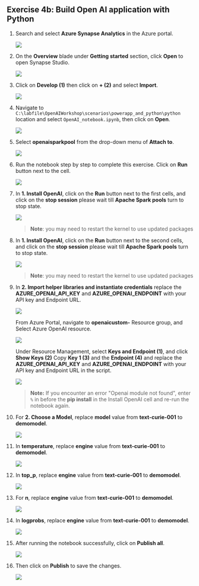 ## Exercise 4b: Build Open AI application with Python

1. Search and select **Azure Synapse Analytics** in the Azure portal.

      ![](images/p2.png)

1.  On the **Overview** blade under **Getting started** section, click **Open** to open Synapse Studio.
     
    ![](images/open-workspace.png)
    
1. Click on **Develop (1)** then click on **+ (2)** and select **Import**.

    ![](images/import-note.png)

1. Navigate to `C:\labfile\OpenAIWorkshop\scenarios\powerapp_and_python\python` location and select `OpenAI_notebook.ipynb`, then click on **Open**.

     ![](images/notebook.png)

1. Select **openaisparkpool** from the drop-down menu of **Attach to**.

    ![](images/openai-sparkpool.png)

1. Run the notebook step by step to complete this exercise. Click on **Run** button next to the cell. 

     ![](images/run.png)

1. In **1. Install OpenAI**, click on the **Run** button next to the first cells, and click on the **stop session** please wait till **Apache Spark pools** turn to stop state. 

     ![](images/run-python1.png)

      > **Note**: you may need to restart the kernel to use updated packages

1. In **1. Install OpenAI**, click on the **Run** button next to the second cells, and click on the **stop session** please wait till **Apache Spark pools** turn to stop state. 

     ![](images/run-python.png)

      > **Note**: you may need to restart the kernel to use updated packages

1. In **2. Import helper libraries and instantiate credentials** replace the **AZURE_OPENAI_API_KEY** and **AZURE_OPENAI_ENDPOINT** with your API key and Endpoint URL.

    ![](images/key-endpoint.png)
   
   From Azure Portal, navigate to **openaicustom-<inject key="openaimodulename" enableCopy="true"/>** Resource group, and Select Azure OpenAI resource.

    ![](images/Ex4b-S7.1.png)

   Under Resource Management, select **Keys and Endpoint (1)**, and click **Show Keys (2)** Copy **Key 1 (3)** and the **Endpoint (4)** and replace the **AZURE_OPENAI_API_KEY** and **AZURE_OPENAI_ENDPOINT** with your API key and Endpoint URL in the script.

   ![](images/p22.png)
     
    > **Note:** If you encounter an error "Openai module not found", enter `%` in before the **pip install** in the Install OpenAI cell and re-run the notebook again.

1. For **2. Choose a Model**, replace **model** value from **text-curie-001** to **demomodel**.

    ![](images/choosemodel.png)

1. In **temperature**, replace **engine** value from **text-curie-001** to **demomodel**.

     ![](images/temp.png)

1. In **top_p**, replace **engine** value from **text-curie-001** to **demomodel**.

     ![](images/top-p.png)

1. For **n**, replace **engine** value from **text-curie-001** to **demomodel**.

     ![](images/n.png)

1. In **logprobs**, replace **engine** value from **text-curie-001** to **demomodel**.

     ![](images/logprobs.png)

1. After running the notebook successfully, click on **Publish all**.

     ![](images/publish.png)

1. Then click on **Publish** to save the changes. 

    ![](images/publish-1.png)
